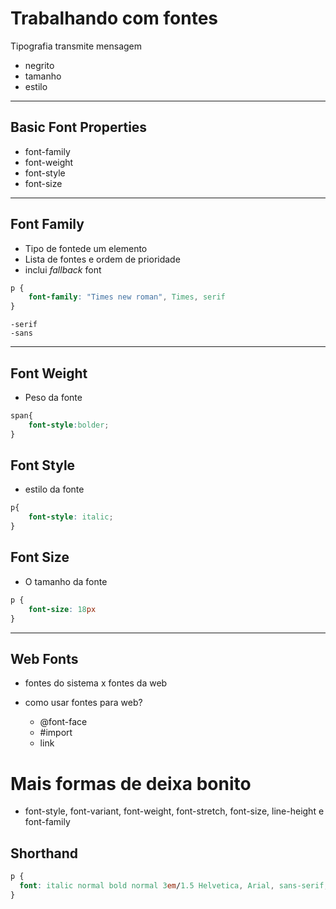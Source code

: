 # Trabalhando com fontes

Tipografia transmite mensagem

- negrito
- tamanho
- estilo

---

## Basic Font Properties

- font-family
- font-weight
- font-style
- font-size

----

## Font Family

* Tipo de fontede um elemento
* Lista de fontes e ordem de prioridade
* inclui *fallback* font

```css
p {
    font-family: "Times new roman", Times, serif
}
```

    -serif
    -sans

----

## Font Weight

* Peso da fonte

```css
span{
    font-style:bolder;
}
```

## Font Style

* estilo da fonte

```css
p{
    font-style: italic;
}
```

## Font Size

* O tamanho da fonte

```css
p {
    font-size: 18px
}
```

-----

## Web Fonts 

- fontes do  sistema x fontes da web
- como usar fontes para web?

    * @font-face
    * #import
    * link


# Mais formas de deixa bonito

* font-style, font-variant, font-weight, font-stretch, font-size, line-height e font-family

## Shorthand

```css
p {
  font: italic normal bold normal 3em/1.5 Helvetica, Arial, sans-serif;
}
```
